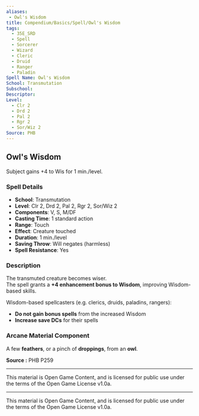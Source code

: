 ```yaml
---
aliases:
 - Owl's Wisdom
title: Compendium/Basics/Spell/Owl's Wisdom
tags:  
  - 35E_SRD  
  - Spell  
  - Sorcerer  
  - Wizard  
  - Cleric  
  - Druid  
  - Ranger  
  - Paladin  
Spell Name: Owl's Wisdom
School: Transmutation
Subschool: 
Descriptor: 
Level:  
  - Clr 2  
  - Drd 2  
  - Pal 2  
  - Rgr 2  
  - Sor/Wiz 2  
Source: PHB
---
```


## Owl's Wisdom

Subject gains +4 to Wis for 1 min./level.

### Spell Details

- **School**: Transmutation  
- **Level**: Clr 2, Drd 2, Pal 2, Rgr 2, Sor/Wiz 2  
- **Components**: V, S, M/DF  
- **Casting Time**: 1 standard action  
- **Range**: Touch  
- **Effect**: Creature touched  
- **Duration**: 1 min./level  
- **Saving Throw**: Will negates (harmless)  
- **Spell Resistance**: Yes  

### Description

The transmuted creature becomes wiser.  
The spell grants a **+4 enhancement bonus to Wisdom**, improving Wisdom-based skills.

Wisdom-based spellcasters (e.g. clerics, druids, paladins, rangers):
- **Do not gain bonus spells** from the increased Wisdom  
- **Increase save DCs** for their spells

### Arcane Material Component

A few **feathers**, or a pinch of **droppings**, from an **owl**.



**Source :** PHB P259

---

This material is Open Game Content, and is licensed for public use under  
the terms of the Open Game License v1.0a.

---

This material is Open Game Content, and is licensed for public use under the terms of the Open Game License v1.0a.
